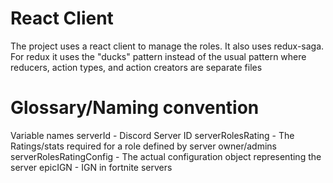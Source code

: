 # React Client

The project uses a react client to manage the roles. It also uses redux-saga. For redux it uses the "ducks" pattern instead of the usual pattern where reducers, action types, and action creators are separate files

# Glossary/Naming convention

Variable names
serverId - Discord Server ID
serverRolesRating - The Ratings/stats required for a role defined by server owner/admins
serverRolesRatingConfig - The actual configuration object representing the server
epicIGN - IGN in fortnite servers
